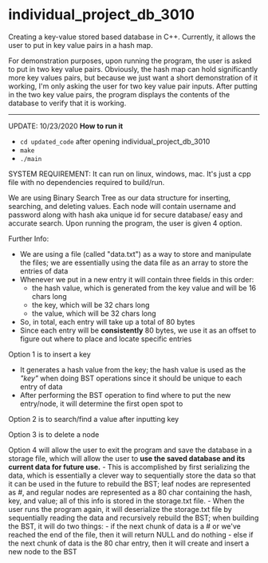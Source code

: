 # individual_project_db_3010

Creating a key-value stored based database in C++. Currently, it allows the user to put in key value pairs in a hash map.

For demonstration purposes, upon running the program, the user is asked to put in two key value pairs. Obviously, the hash map can hold significantly more key values pairs, but because we just want a short demonstration of it working, I'm only asking the user for two key value pair inputs. After putting in the two key value pairs, the program displays the contents of the database to verify that it is working.

*********************************

UPDATE: 10/23/2020
**How to run it**
- `cd updated_code` after opening individual_project_db_3010
- `make`
- `./main`

SYSTEM REQUIREMENT: It can run on linux, windows, mac. It's just a cpp file with no dependencies required to build/run. 

We are using Binary Search Tree as our data structure for inserting, searching, and deleting values. Each node will contain username and password along with hash aka unique id for secure database/ easy and accurate search. Upon running the program, the user is given 4 option. 

Further Info:
- We are using a file (called "data.txt") as a way to store and manipulate the files; we are essentially using the data file as an array to store the entries of data 
- Whenever we put in a new entry it will contain three fields in this order:
  - the hash value, which is generated from the key value and will be 16 chars long
  - the key, which will be 32 chars long
  - the value, which will be 32 chars long
- So, in total, each entry will take up a total of 80 bytes
- Since each entry will be **consistently** 80 bytes, we use it as an offset to figure out where to place and locate specific entries

Option 1 is to insert a key
  - It generates a hash value from the key; the hash value is used as the *"key"* when doing BST operations since it should be unique to each entry of data
  - After performing the BST operation to find where to put the new entry/node, it will determine the first open spot to 
  
Option 2 is to search/find a value after inputting key

Option 3 is to delete a node

Option 4 will allow the user to exit the program and save the database in a storage file, which will allow the user to **use the saved database and its current data for future use.**
    - This is accomplished by first serializing the data, which is essentially a clever way to sequentially store the data so that it can be used in the future to rebuild the BST; leaf nodes are represented as #, and regular nodes are represented as a 80 char containing the hash, key, and value; all of this info is stored in the storage.txt file.
    - When the user runs the program again, it will deserialize the storage.txt file by sequentially reading the data and recursively rebuild the BST; when building the BST, it will do two things:
      - if the next chunk of data is a # or we've reached the end of the file, then it will return NULL and do nothing
      - else if the next chunk of data is the 80 char entry, then it will create and insert a new node to the BST



